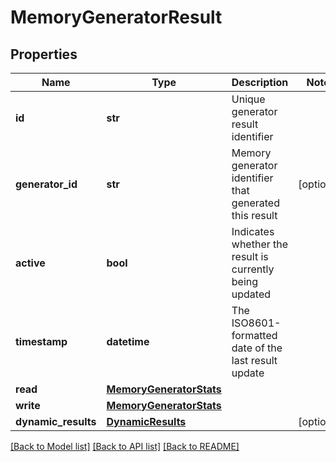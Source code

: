 # MemoryGeneratorResult

## Properties
Name | Type | Description | Notes
------------ | ------------- | ------------- | -------------
**id** | **str** | Unique generator result identifier | 
**generator_id** | **str** | Memory generator identifier that generated this result | [optional] 
**active** | **bool** | Indicates whether the result is currently being updated | 
**timestamp** | **datetime** | The ISO8601-formatted date of the last result update | 
**read** | [**MemoryGeneratorStats**](MemoryGeneratorStats.md) |  | 
**write** | [**MemoryGeneratorStats**](MemoryGeneratorStats.md) |  | 
**dynamic_results** | [**DynamicResults**](DynamicResults.md) |  | [optional] 

[[Back to Model list]](../README.md#documentation-for-models) [[Back to API list]](../README.md#documentation-for-api-endpoints) [[Back to README]](../README.md)



